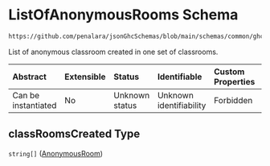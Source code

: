 # ListOfAnonymousRooms Schema

```txt
https://github.com/penalara/jsonGhcSchemas/blob/main/schemas/common/ghcEngineOutput.schema.json#/properties/timetable/properties/anonymousClassRooms/items/properties/classRoomsCreated
```

List of anonymous classroom created in one set of classrooms.

| Abstract            | Extensible | Status         | Identifiable            | Custom Properties | Additional Properties | Access Restrictions | Defined In                                                                                       |
| :------------------ | :--------- | :------------- | :---------------------- | :---------------- | :-------------------- | :------------------ | :----------------------------------------------------------------------------------------------- |
| Can be instantiated | No         | Unknown status | Unknown identifiability | Forbidden         | Allowed               | none                | [ghcEngineOutput.schema.json\*](../../../out/ghcEngineOutput.schema.json "open original schema") |

## classRoomsCreated Type

`string[]` ([AnonymousRoom](ghcengineoutput-properties-generatedjsontimetable-properties-setofanonymousclassrooms-anonymousclassroom-properties-listofanonymousrooms-anonymousroom.md))
